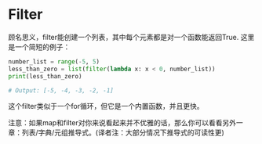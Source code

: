 # Filter

顾名思义，filter能创建一个列表，其中每个元素都是对一个函数能返回True. 这里是一个简短的例子：
```python
number_list = range(-5, 5)
less_than_zero = list(filter(lambda x: x < 0, number_list))
print(less_than_zero)

# Output: [-5, -4, -3, -2, -1]
```

这个filter类似于一个for循环，但它是一个内置函数，并且更快。

注意：如果map和filter对你来说看起来并不优雅的话，那么你可以看看另外一章：列表/字典/元组推导式。(译者注：大部分情况下推导式的可读性更)
